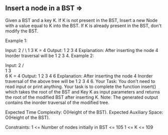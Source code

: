 
Insert a node in a BST  =>
----------------------


Given a BST and a key K. If K is not present in the BST, Insert a new Node with a value equal to K into the BST. If K is already present in the BST, don't modify the BST.

Example 1:

Input:
     2
   /   \   1     3
K = 4
Output: 
1 2 3 4
Explanation: 
After inserting the node 4
Inorder traversal will be 1 2 3 4.
Example 2:

Input:
        2
      /   \
     1     3
             \
              6
K = 4
Output: 
1 2 3 4 6
Explanation: 
After inserting the node 4
Inorder traversal of the above tree will be 1 2 3 4 6.
Your Task:
You don't need to read input or print anything. Your task is to complete the function insert() which takes the root of the BST and Key K as input parameters and returns the root of the modified BST after inserting K. 
Note: The generated output contains the inorder traversal of the modified tree.

Expected Time Complexity: O(Height of the BST).
Expected Auxiliary Space: O(Height of the BST).

Constraints:
1 <= Number of nodes initially in BST <= 105
1 <= K <= 109
